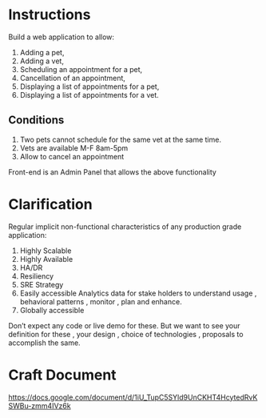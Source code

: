 # Instructions
Build a web application to allow:
1. Adding a pet, 
2. Adding a vet, 
3. Scheduling an appointment for a pet,
4. Cancellation of an appointment,
4. Displaying a list of appointments for a pet,
4. Displaying a list of appointments for a vet.
 
## Conditions
1. Two pets cannot schedule for the same vet at the same time.
2. Vets are available M-F 8am-5pm
3. Allow to cancel an appointment

Front-end is an Admin Panel that allows the above functionality

# Clarification
Regular implicit non-functional characteristics of any production grade application: 
1. Highly Scalable
2. Highly Available
3. HA/DR
4. Resiliency
5. SRE Strategy
6. Easily accessible Analytics data for stake holders to understand usage , behavioral patterns , monitor , plan and enhance.
7. Globally accessible
 
Don’t expect any code or live demo for these.
But we want to see your definition for these , your design , choice of technologies , proposals to accomplish the same.

# Craft Document
https://docs.google.com/document/d/1iU_TupC5SYld9UnCKHT4HcytedRvKSWBu-zmm4IVz6k
